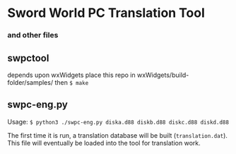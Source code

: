 # Sword World PC Translation Tool
### and other files

## swpctool
depends upon wxWidgets
place this repo in wxWidgets/build-folder/samples/ then
`$ make`

## swpc-eng.py 
Usage:
`$ python3 ./swpc-eng.py diska.d88 diskb.d88 diskc.d88 diskd.d88`

The first time it is run, a translation database will be built (`translation.dat`). 
This file will eventually be loaded into the tool for translation work. 

